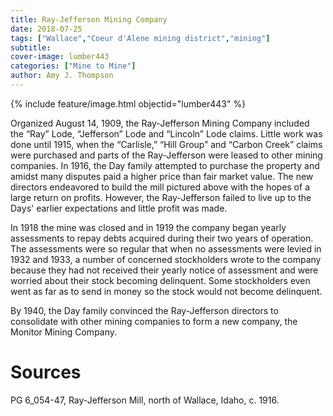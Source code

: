 ```yaml
---
title: Ray-Jefferson Mining Company
date: 2018-07-25
tags: ["Wallace","Coeur d'Alene mining district","mining"]
subtitle: 
cover-image: lumber443
categories: ["Mine to Mine"]
author: Amy J. Thompson
---
```


{% include feature/image.html objectid="lumber443" %}

Organized August 14, 1909, the Ray-Jefferson Mining Company included the “Ray” Lode, “Jefferson” Lode and “Lincoln” Lode claims. Little work was done until 1915, when the “Carlisle,” “Hill Group” and “Carbon Creek” claims were purchased and parts of the Ray-Jefferson were leased to other mining companies. In 1916, the Day family attempted to purchase the property and amidst many disputes paid a higher price than fair market value. The new directors endeavored to build the mill pictured above with the hopes of a large return on profits. However, the Ray-Jefferson failed to live up to the Days' earlier expectations and little profit was made.

In 1918 the mine was closed and in 1919 the company began yearly assessments to repay debts acquired during their two years of operation. The assessments were so regular that when no assessments were levied in 1932 and 1933, a number of concerned stockholders wrote to the company because they had not received their yearly notice of assessment and were worried about their stock becoming delinquent. Some stockholders even went as far as to send in money so the stock would not become delinquent.

By 1940, the Day family convinced the Ray-Jefferson directors to consolidate with other mining companies to form a new company, the Monitor Mining Company.

# Sources

PG 6_054-47, Ray-Jefferson Mill, north of Wallace, Idaho, c. 1916.